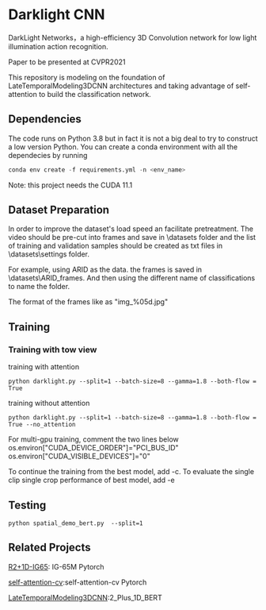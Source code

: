 # Darklight CNN

DarkLight Networks，a high-efficiency 3D Convolution network for low light illumination action recognition. 

 Paper to be presented at CVPR2021

This repository is modeling on the foundation of LateTemporalModeling3DCNN architectures and taking advantage of self-attention to build the classification network. 

## Dependencies

The code runs on Python 3.8 but in fact it is not a big deal to try to construct a low version Python. You can create a conda environment with all the dependecies by running 

```python
conda env create -f requirements.yml -n <env_name>
```

Note: this project needs the CUDA 11.1

## Dataset Preparation

In order to improve the dataset's load speed an facilitate pretreatment. The video should be pre-cut into frames and save in \datasets folder and the list of training and validation samples should be created as txt files in \datasets\settings folder.

For example, using ARID as the data. the frames is saved in \datasets\ARID_frames. And then using the different name of classifications to name the folder. 

The format of the frames like as "img_%05d.jpg" 

## Training

### Training with tow view

training with attention

```
python darklight.py --split=1 --batch-size=8 --gamma=1.8 --both-flow = True
```

training without attention

```
python darklight.py --split=1 --batch-size=8 --gamma=1.8 --both-flow = True --no_attention
```

For multi-gpu training, comment the two lines below os.environ["CUDA_DEVICE_ORDER"]="PCI_BUS_ID" os.environ["CUDA_VISIBLE_DEVICES"]="0"

To continue the training from the best model, add -c. To evaluate the single clip single crop performance of best model, add -e

## Testing

```
python spatial_demo_bert.py  --split=1
```

## Related Projects

[R2+1D-IG65](https://github.com/moabitcoin/ig65m-pytorch): IG-65M Pytorch

[self-attention-cv](https://github.com/The-AI-Summer/self-attention-cv):self-attention-cv Pytorch

[LateTemporalModeling3DCNN](https://github.com/artest08/LateTemporalModeling3DCNN):2_Plus_1D_BERT





